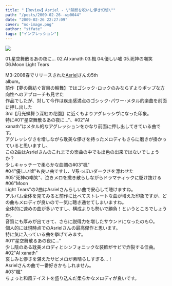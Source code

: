 ```yaml
---
title: "【Review】Asriel - \"禁断を呪いし儚き幻想\""
path: "/posts/2009-02-26--wp0044"
date: "2009-02-26 22:27:09"
cover: "no-image.png"
author: "stfate"
tags: ["インプレッション"]
---
```


<style type="text/css">
<!--
p {white-space: pre-wrap};
-->
</style>

<a href="http://www.asriel.jp/m/" target="_blank"><img src="http://stfate.net/img/banner_5.jpg" class="image" /></a>
<div class="tracklist">01.星空舞散るあの夜に…
<span class="red">02.Al xanath</span>
03.楓
04.優しい嘘
05.死神の嘲笑
06.Moon Light Tears</div><div class="entry_clear"></div>

<!--more-->
M3-2008春でリリースされた<a href="http://www.asriel.jp/m/" target="_blank">Asriel</a>さんの5th album。
前作【夢の繭紡ぐ盲目の輪舞】ではゴシック･ロックのみならずよりポップな方向性へのアプローチも見せた
作品でしたが、対して今作は疾走感満点のゴシック･パワー･メタル的楽曲を前面に押し出した
3rd【月光蝶舞う深紅の花園】に近くもよりアグレッシヴになった印象。
特に#01"星空舞散るあの夜に…"、#02"Al xanath"はメタル的なアグレッションをかなり前面に押し出してきている曲です。
アグレッシヴさを増しながら耽美な儚さを持ったメロディもさらに磨きが掛かっていると思いますし、
この2曲はAsrielさんのこれまでの楽曲の中でも出色の出来ではないでしょうか？
少しキャッチーで柔らかな曲調の#03"楓" #04"優しい嘘"も良い曲ですし、V系っぽいダークさを漂わせた
#05"死神の嘲笑"、泣きメロを撒き散らしながらドラマティックに駆け抜ける#06"Moon Light Tears"の2曲はAsrielさんらしい曲で安心して聴けますね。
アルバム全体を見てみると前作に比べてストレートな曲が増えた印象ですが、どの曲もメロディが良いので一気に聴き通せてしまいますね。
全体的に速めの曲が多いですし、構成よりも勢いで勝負！というところでしょうか。
音質にも厚みが出てきて、さらに説得力を増したサウンドになったのも○。
個人的には現時点でのAsrielさんの最高傑作と思います。
特に気に入っている曲を挙げてみます。
<span class="topics">#01"星空舞散るあの夜に…"</span>
少し陰のある耽美メロディとシンフォニックな装飾がサビで炸裂する佳曲。
<span class="topics">#02"Al xanath"</span>
哀しみと儚さを湛えたサビメロが素晴らしすぎる…！
Asrielさんの曲で一番好きかもしれません。
<span class="topics">#03"楓"</span>
ちょっと和風テイストを盛り込んだ柔らかなメロディが良いです。
